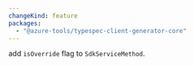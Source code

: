 ```yaml
---
changeKind: feature
packages:
  - "@azure-tools/typespec-client-generator-core"
---
```


add `isOverride` flag to `SdkServiceMethod`.